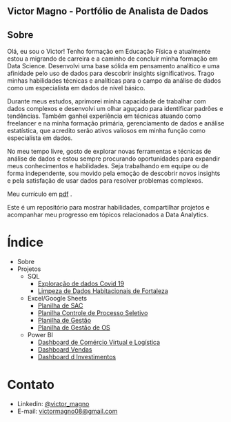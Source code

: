 ## Victor Magno - Portfólio de Analista de Dados

## Sobre

Olá, eu sou o Victor! Tenho formação em Educação Física e atualmente estou a migrando de carreira e a caminho de concluir minha formação em Data Science. Desenvolvi uma base sólida em pensamento analítico e uma afinidade pelo uso de dados para descobrir insights significativos. Trago minhas habilidades técnicas e analíticas para o campo da análise de dados como um especialista em dados de nível básico.

Durante meus estudos, aprimorei minha capacidade de trabalhar com dados complexos e desenvolvi um olhar aguçado para identificar padrões e tendências. Também ganhei experiência em técnicas atuando como freelancer e na minha formação primária, gerenciamento de dados e análise estatística, que acredito serão ativos valiosos em minha função como especialista em dados.

No meu tempo livre, gosto de explorar novas ferramentas e técnicas de análise de dados e estou sempre procurando oportunidades para expandir meus conhecimentos e habilidades. Seja trabalhando em equipe ou de forma independente, sou movido pela emoção de descobrir novos insights e pela satisfação de usar dados para resolver problemas complexos.

Meu currículo em [pdf](https://github.com/victor-magno/Portfolio-Analista-de-Dados/blob/main/CV%20Victor%20Magno.pdf) .

Este é um repositório para mostrar habilidades, compartilhar projetos e acompanhar meu progresso em tópicos relacionados a Data Analytics.

# Índice

- Sobre
- Projetos
  - SQL
    - [Exploração de dados Covid 19](https://github.com/victor-magno/Portfolio-Analista-de-Dados/blob/main/Projeto%20de%20Portf%C3%B3lio%20COVID.sql)
    - [Limpeza de Dados Habitacionais de Fortaleza](https://github.com/victor-magno/Portfolio-Analista-de-Dados/blob/main/Projeto%20de%20Portf%C3%B3lio%20Limpeza%20de%20Dados%20Habitacao.sql)
  - Excel/Google Sheets
    - [Planilha de SAC](https://docs.google.com/spreadsheets/d/1SBD2-OJKyvX3xsx4bcgjK0C-QPiq-HK_/edit?usp=share_link&ouid=100874439055450784118&rtpof=true&sd=true)
    - [Planilha Controle de Processo Seletivo](https://docs.google.com/spreadsheets/d/1eaOGXI2SPj4vvEhEi2jGEazmXJYS6zu4/edit?usp=sharing&ouid=104964872973820647278&rtpof=true&sd=true)
    - [Planilha de Gestão](https://docs.google.com/spreadsheets/d/1DImUBnZ70ptciL36YVpqeN9y6dzCXIgN/edit?usp=share_link&ouid=100874439055450784118&rtpof=true&sd=true)
    - [Planilha de Gestão de OS](https://docs.google.com/spreadsheets/d/1OWzlx8Lv5t6ltGLsCN3QM17v48IwaAh3/edit?usp=sharing&ouid=104964872973820647278&rtpof=true&sd=true)
  - Power BI
    - [Dashboard de Comércio Virtual e Logística]()
    - [Dashboard Vendas]()
    - [Dashboard d Investimentos]()
# Contato
- Linkedin: [@victor_magno](https://www.linkedin.com/in/victor-magno-pessoa-moreira-a33974258/)
- E-mail: victormagno08@gmail.com 
